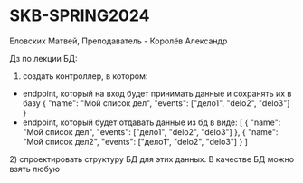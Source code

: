 <h1>SKB-SPRING2024</h1>
<p>Еловских Матвей, Преподаватель - Королёв Александр</p>

Дз по лекции БД:
1) создать контроллер, в котором:
<ul>
<li>
  endpoint, который на вход будет принимать данные и сохранять их в базу
  {
      "name": "Мой список дел",
      "events": ["дело1", "delo2", "delo3"]
  }
</li>
<li>
  endpoint, который будет отдавать данные из бд в виде:
  [
      {
        "name": "Мой список дел",
        "events": ["дело1", "delo2", "delo3"]
    },
    {
        "name": "Мой список дел2",
        "events": ["дело1", "delo2", "delo3"]
    }
]

</li>
</ul>
2) спроектировать структуру БД для этих данных. В качестве БД можно взять любую
